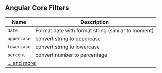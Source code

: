 ## Angular Core Filters

<table class="reveal">
  <thead>
    <tr>
      <th>Name</th>
      <th>Description</th>
    </tr>
  </thead>
  <tbody>
    <tr>
      <td><code>date</code></td>
      <td>Format date with format string (similar to moment)</td>
    </tr>
    <tr>
      <td><code>uppercase</code></td>
      <td>convert string to uppercase</td>
    </tr>
    <tr>
      <td><code>lowercase</code></td>
      <td>convert string to lowercase</td>
    </tr>
    <tr>
      <td><code>percent</code></td>
      <td>convert number to percentage</td>
    </tr>
    <tr>
      <td colspan="2">
        <a href="https://angular.io/docs/ts/latest/guide/pipes.html">... and more!</a>
      </td>
    </tr>
  </tbody>
</table>
